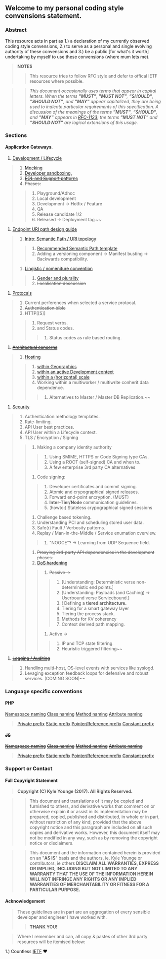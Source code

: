 ## Welcome to my personal coding style convensions statement.

### Abstract
This resource acts in part as 1.) a declaration of my currently observed coding style convensions, 2.) to serve as a personal and single evolving authority of these convensions and 3.) be a public [for what's it worth] undertaking by myself to use these convensions (where mum lets me). 

> **NOTES**
> > This resource tries to follow RFC style and defer to offical IETF resources where possible.

> > _This document occasionally uses terms that appear in capital letters.
   When the terms **"MUST"**, **"MUST NOT"**, **"SHOULD"**, **"SHOULD NOT"**, and **"MAY"**
   appear capitalized, they are being used to indicate particular
   requirements of this specification.  A discussion of the meanings of
   the terms **"MUST"**, **"SHOULD"**, and **"MAY"** appears in [RFC-1123](https://www.rfc-editor.org/info/rfc1123); the
   terms **"MUST NOT"** and **"SHOULD NOT"** are logical extensions of this
   usage._

### Sections

#### Application Gateways.

1. [Development / Lifecycle]()
> 1. [Mocking]()
> 1. [Developer sandboxing.]()
> 1. ~~[EOL and Support patterns]()~~
> 1. ~~Phases:~~
> > 1. Playground/Adhoc
> > 1. Local development
> > 1. Development -> Hotfix / Feature
> > 1. QA
> > 1. Release candidate 1/2
> > 1. Released -> Deployment tag.~~
1. [Endpoint URI path design guide]()
> 1. [Intro: Semantic Path / URI topology]()
> > 1. [Recommended Semantic Path template]()
> > 1. Adding a versioning component -> Manifest busting -> Backwards compatibility.
> 1. [Lingistic / nomeniture convention]()
> > 1. [Gender and plurality](api-sg-genpla)
> > 1. ~~Localisation descussion~~
1. [Protocals]()
> 1. Current perferences when selected a service protocal.
> 1. ~~Authentication bible~~
> 1. HTTP[[S]]
> > 1. Request verbs.
> > 1. and Status codes.
> > > 1. Status codes as rule based routing.
1. ~~[Architectual concerns]()~~
> 1. [Hosting]()
> > 1. [within Geographics]()
> > 1. [within an active Development context]()
> > 1. [within a (horizontal) scale]()
> > 1. Working within a multiworker / multiwrite conherit data dependence.
> > > 1. Alternatives to Master / Master DB Replication.~~
1. ~~[Security]()~~
> 1. Authentication methology templates.
> 1. Rate-limiting.
> 1. API User best practices.
> 1. API User within a Lifecycle context.
> 1. TLS / Encryption / Signing
> > 1. Making a company identity authority
> > > 1. Using SMIME, HTTPS or Code Signing type CAs.
> > > 1. Using a ROOT (self-signed) CA and when to.
> > > 1. A few enterprise 3rd party CA alternatives
> > 1. Code signing:
> > > 1. Developer certificates and commit signing.
> > > 1. Atomic and crypographical signed releases.
> > > 1. Forward end-point encryption. (MUST)
> > > 1. **Inter-Tier/Node** communication guidelines.
> > > 1. (howto:) Stateless crypographical signed sessions
> > 1. Challenge based tokening.
> > 1. Understanding PCI and scheduling stored user data.
> > 1. Safe(r) Fault / Verbosity patterns.
> > 1. Replay / Man-in-the-Middle / Service enumation overview.
> > > 1. "NOOCE"? -> Learning from UDP Sequence field.
> > 1. ~~Proxying 3rd-party API dependencies in the development phases.~~
> > 1. ~~[DoS hardening](api-sec-nodos)~~
> > > 1. ~~Passive ->~~
> > > > 1. [Understanding: Deterministic verse non-deterministic end points.]
> > > > 1. [Understanding: Payloads (and Caching) -> Userbound verse Servicebound.]
> > > > 1. ! Defining a **tiered architecture.**
> > > > 1. Tiering for a smart gateway layer
> > > > 1. Tiering the process stack.
> > > > 1. Methods for KV coherency 
> > > > 1. Context derived path mapping.
> > > 1. Active ->
> > > > 1. IP and TCP state filtering.
> > > > 1. Heuristic triggered filtering~~
1. ~~[Logging / Auditing]()~~
> 1. Handling multi-host, OS-level events with services like syslogd.
> 1. Levaging exception feedback loops for defensive and robust services. (COMING SOON)~~

### Language specific conventions

#### PHP
[Namespace naming]()
[Class naming]()
[Method naming]()
[Attribute naming]()
> [Private prefix]()
> [Static prefix]()
> [Pointer/Reference prefix]()
> [Constant prefix]()

#### ~~JS~~
~~[Namespace naming]()~~
~~[Class naming]()~~
~~[Method naming]()~~
~~[Attribute naming]()~~
> ~~[Private prefix]()~~
> ~~[Static prefix]()~~
> ~~[Pointer/Reference prefix]()~~
> ~~[Constant prefix]()~~

### Support or Contact

####  Full Copyright Statement

> **Copyright (C) Kyle Younge (2017).  All Rights Reserved.**

> > This document and translations of it may be copied and furnished to
   others, and derivative works that comment on or otherwise explain it
   or assist in its implementation may be prepared, copied, published
   and distributed, in whole or in part, without restriction of any
   kind, provided that the above copyright notice and this paragraph are
   included on all such copies and derivative works. However, this
   document itself may not be modified in any way, such as by removing
   the copyright notice or disclaimers.

> > This document and the information contained herein is provided on an
   "**AS IS**" basis and the authors, ie. Kyle Younge or contributors, ie others
   **DISCLAIM ALL WARRANTIES, EXPRESS OR IMPLIED, INCLUDING
   BUT NOT LIMITED TO ANY WARRANTY THAT THE USE OF THE INFORMATION
   HEREIN WILL NOT INFRINGE ANY RIGHTS OR ANY IMPLIED WARRANTIES OF
   MERCHANTABILITY OR FITNESS FOR A PARTICULAR PURPOSE.**

#### Acknowledgement

> These guidelines are in part are an aggregation of every sensible developer and engineer I have worked with.
> > **THANK YOU!**
   
> Where I remember and can, all copy & pastes of other 3rd party resources will be itemised below:
   
  1.) Countless [IETF](https://www.ietf.org) :heart:
